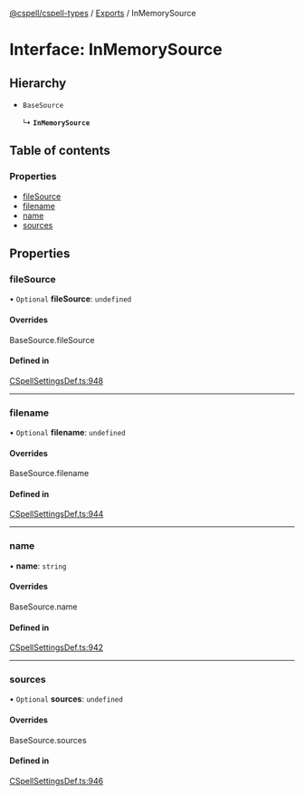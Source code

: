 [@cspell/cspell-types](../README.md) / [Exports](../modules.md) / InMemorySource

# Interface: InMemorySource

## Hierarchy

- `BaseSource`

  ↳ **`InMemorySource`**

## Table of contents

### Properties

- [fileSource](InMemorySource.md#filesource)
- [filename](InMemorySource.md#filename)
- [name](InMemorySource.md#name)
- [sources](InMemorySource.md#sources)

## Properties

### fileSource

• `Optional` **fileSource**: `undefined`

#### Overrides

BaseSource.fileSource

#### Defined in

[CSpellSettingsDef.ts:948](https://github.com/streetsidesoftware/cspell/blob/6865ad5/packages/cspell-types/src/CSpellSettingsDef.ts#L948)

___

### filename

• `Optional` **filename**: `undefined`

#### Overrides

BaseSource.filename

#### Defined in

[CSpellSettingsDef.ts:944](https://github.com/streetsidesoftware/cspell/blob/6865ad5/packages/cspell-types/src/CSpellSettingsDef.ts#L944)

___

### name

• **name**: `string`

#### Overrides

BaseSource.name

#### Defined in

[CSpellSettingsDef.ts:942](https://github.com/streetsidesoftware/cspell/blob/6865ad5/packages/cspell-types/src/CSpellSettingsDef.ts#L942)

___

### sources

• `Optional` **sources**: `undefined`

#### Overrides

BaseSource.sources

#### Defined in

[CSpellSettingsDef.ts:946](https://github.com/streetsidesoftware/cspell/blob/6865ad5/packages/cspell-types/src/CSpellSettingsDef.ts#L946)
